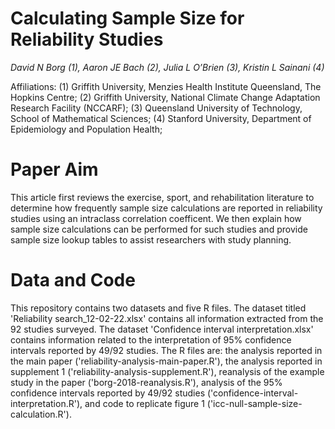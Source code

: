 # Calculating Sample Size for Reliability Studies

*David N Borg (1), Aaron JE Bach (2), Julia L O’Brien (3), Kristin L Sainani (4)*

Affiliations:
(1) Griffith University, Menzies Health Institute Queensland, The Hopkins Centre;
(2) Griffith University, National Climate Change Adaptation Research Facility (NCCARF);
(3) Queensland University of Technology, School of Mathematical Sciences;
(4) Stanford University, Department of Epidemiology and Population Health;

# Paper Aim
This article first reviews the exercise, sport, and rehabilitation literature to determine how frequently sample size calculations are reported in reliability studies using an intraclass correlation coefficent. We then explain how sample size calculations can be performed for such studies and provide sample size lookup tables to assist researchers with study planning.

# Data and Code
This repository contains two datasets and five R files. The dataset titled 'Reliability search_12-02-22.xlsx' contains all information extracted from the 92 studies surveyed. The dataset 'Confidence interval interpretation.xlsx' contains information related to the interpretation of 95% confidence intervals reported by 49/92 studies. The R files are: the analysis reported in the main paper ('reliability-analysis-main-paper.R'), the analysis reported in supplement 1 ('reliability-analysis-supplement.R'), reanalysis of the example study in the paper ('borg-2018-reanalysis.R'), analysis of the 95% confidence intervals reported by 49/92 studies ('confidence-interval-interpretation.R'), and code to replicate figure 1 ('icc-null-sample-size-calculation.R').
